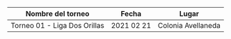 |      Nombre del torneo       |   Fecha    |       Lugar        |
|:----------------------------:|:----------:|:------------------:|
| Torneo 01 - Liga Dos Orillas | 2021 02 21 | Colonia Avellaneda |